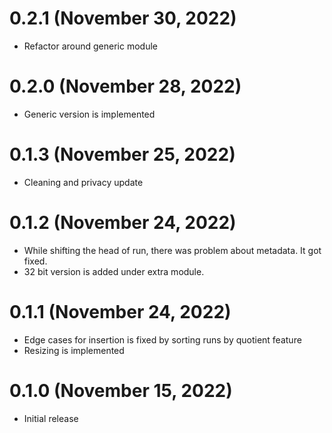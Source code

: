 # 0.2.1 (November 30, 2022)

- Refactor around generic module

# 0.2.0 (November 28, 2022)

- Generic version is implemented

# 0.1.3 (November 25, 2022)

- Cleaning and privacy update

# 0.1.2 (November 24, 2022)

- While shifting the head of run, there was problem about metadata. It got fixed.
- 32 bit version is added under extra module.

# 0.1.1 (November 24, 2022)

- Edge cases for insertion is fixed by sorting runs by quotient feature
- Resizing is implemented

# 0.1.0 (November 15, 2022)

 - Initial release